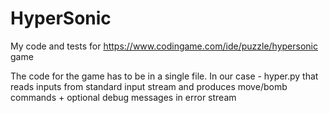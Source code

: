 # HyperSonic
My code and tests for https://www.codingame.com/ide/puzzle/hypersonic game

The code for the game has to be in a single file. In our case - hyper.py that reads inputs from standard input stream and produces move/bomb commands + optional debug messages in error stream

